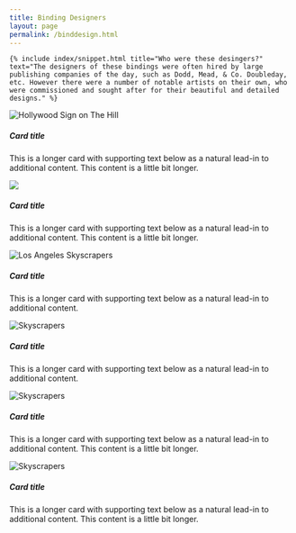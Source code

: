 ```yaml
---
title: Binding Designers
layout: page
permalink: /binddesign.html
---
```

<div class="row">
  <div class="col-md-12">
    
    {% include index/snippet.html title="Who were these desingers?" text="The designers of these bindings were often hired by large publishing companies of the day, such as Dodd, Mead, & Co. Doubleday, etc. However there were a number of notable artists on their own, who were commissioned and sought after for their beautiful and detailed designs." %}
    
  </div>
    </div>

 <div class="row row-cols-1 row-cols-md-2 row-cols-lg-3 g-3">
  <div class="col">
    <div class="card">
      <img src="https://mdbcdn.b-cdn.net/img/new/standard/city/041.webp" class="card-img-top" alt="Hollywood Sign on The Hill">
      <div class="card-body">
        <h5 class="card-title">Card title</h5>
        <p class="card-text">
          This is a longer card with supporting text below as a natural lead-in to
          additional content. This content is a little bit longer.
        </p>
      </div>
    </div>
  </div>
  <div class="col">
    <div class="card">
      <img src="https://www.nysoclib.org/sites/default/files/events/BookBeautiful_Armstrong.jpg" class="card-img-top">
      <div class="card-body">
        <h5 class="card-title">Card title</h5>
        <p class="card-text">
          This is a longer card with supporting text below as a natural lead-in to
          additional content. This content is a little bit longer.
        </p>
      </div>
    </div>
  </div>
  <div class="col">
    <div class="card">
      <img src="https://mdbcdn.b-cdn.net/img/new/standard/city/043.webp" class="card-img-top" alt="Los Angeles Skyscrapers">
      <div class="card-body">
        <h5 class="card-title">Card title</h5>
        <p class="card-text">This is a longer card with supporting text below as a natural lead-in to
          additional content.</p>
      </div>
    </div>
  </div>
  <div class="col">
    <div class="card">
      <img src="https://mdbcdn.b-cdn.net/img/new/standard/city/044.webp" class="card-img-top" alt="Skyscrapers">
      <div class="card-body">
        <h5 class="card-title">Card title</h5>
        <p class="card-text">
          This is a longer card with supporting text below as a natural lead-in to
          additional content.
        </p>
      </div>
    </div>
  </div>
  <div class="col">
    <div class="card">
      <img src="https://mdbcdn.b-cdn.net/img/new/standard/city/046.webp" class="card-img-top" alt="Skyscrapers">
      <div class="card-body">
        <h5 class="card-title">Card title</h5>
        <p class="card-text">
          This is a longer card with supporting text below as a natural lead-in to
          additional content. This content is a little bit longer.
        </p>
      </div>
    </div>
  </div>
  <div class="col">
    <div class="card">
      <img src="https://mdbcdn.b-cdn.net/img/new/standard/city/050.webp" class="card-img-top" alt="Skyscrapers">
      <div class="card-body">
        <h5 class="card-title">Card title</h5>
        <p class="card-text">
          This is a longer card with supporting text below as a natural lead-in to
          additional content. This content is a little bit longer.
        </p>
      </div>
    </div>
  </div>
</div>
